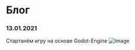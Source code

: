 # Блог

### 13.01.2021
Стартанём игру на основе Godot-Engine 
![Image](https://icons.iconarchive.com/icons/papirus-team/papirus-apps/32/godot-icon.png)
